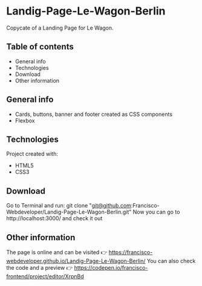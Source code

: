 # Landig-Page-Le-Wagon-Berlin
Copycate of a Landing Page for Le Wagon.

## Table of contents
* General info
* Technologies
* Download 
* Other information

## General info
* Cards, buttons, banner and footer created as CSS components
* Flexbox

## Technologies
Project created with:
* HTML5
* CSS3

## Download
Go to Terminal and run: git clone "git@github.com:Francisco-Webdeveloper/Landig-Page-Le-Wagon-Berlin.git"
Now you can go to http://localhost:3000/ and check it out

## Other information
The page is online and can be visited 👉 https://francisco-webdeveloper.github.io/Landig-Page-Le-Wagon-Berlin/
You can also check the code and a preview 👉 https://codepen.io/francisco-frontend/project/editor/XrpnBd
